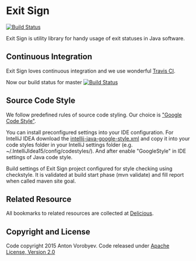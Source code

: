 # Exit Sign
[![Build Status](https://travis-ci.org/antonvorobyev/exitsign.svg)](https://travis-ci.org/antonvorobyev/exitsign)

Exit Sign is utility library for handy usage of exit statuses in Java software.

## Continuous Integration

Exit Sign loves continuous integration and we use wonderful 
[Travis CI](https://travis-ci.org/antonvorobyev/exitsign). 
 
Now our build status for master [![Build Status](https://travis-ci.org/antonvorobyev/exitsign.svg?branch=master)](https://travis-ci.org/antonvorobyev/exitsign)

## Source Code Style

We follow predefined rules of source code styling. Our choice is ["Google Code Style"](http://google.github.io/styleguide/javaguide.html).

You can install preconfigured settings into your IDE configuration. For IntelliJ IDEA download the
[intellij-java-google-style.xml](https://raw.githubusercontent.com/google/styleguide/gh-pages/intellij-java-google-style.xml)
and copy it into your code styles folder in your IntelliJ settings folder (e.g. ~/.IntelliJIdea15/config/codestyles/).
And after enable "GoogleStyle" in IDE settings of Java code style.
 
Build settings of Exit Sign project configured for style checking using checkstyle. It is validated
at build start phase (mvn validate) and fill report when called maven site goal.

## Related Resource

All bookmarks to related resources are collected at [Delicious](https://delicious.com/anton.vorobyev/exitsign).

## Copyright and License
 
Code copyright 2015 Anton Vorobyev. Code released under 
[Apache License, Version 2.0](https://github.com/antonvorobyev/exitsign/blob/master/LICENSE) 